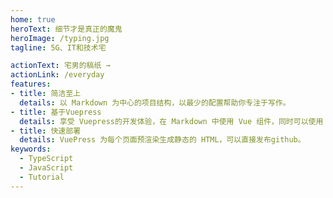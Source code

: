 ```yaml
---
home: true
heroText: 细节才是真正的魔鬼
heroImage: /typing.jpg
tagline: 5G、IT和技术宅

actionText: 宅男的稿纸 →
actionLink: /everyday
features:
- title: 简洁至上
  details: 以 Markdown 为中心的项目结构，以最少的配置帮助你专注于写作。
- title: 基于Vuepress
  details: 享受 Vuepress的开发体验，在 Markdown 中使用 Vue 组件，同时可以使用 Vue 来开发自定义主题。
- title: 快速部署
  details: VuePress 为每个页面预渲染生成静态的 HTML，可以直接发布github。
keywords:
  - TypeScript
  - JavaScript
  - Tutorial
---
```


